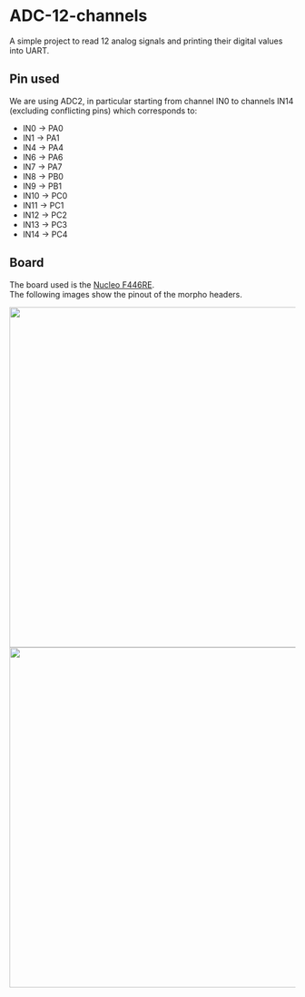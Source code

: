# ADC-12-channels
A simple project to read 12 analog signals and printing their digital values into UART.

## Pin used
We are using ADC2, in particular starting from channel IN0 to channels IN14 (excluding conflicting pins) which corresponds to:
- IN0 $\rightarrow$ PA0
- IN1 $\rightarrow$ PA1
- IN4 $\rightarrow$ PA4
- IN6 $\rightarrow$ PA6
- IN7 $\rightarrow$ PA7
- IN8 $\rightarrow$ PB0
- IN9 $\rightarrow$ PB1
- IN10 $\rightarrow$ PC0
- IN11 $\rightarrow$ PC1
- IN12 $\rightarrow$ PC2
- IN13 $\rightarrow$ PC3
- IN14 $\rightarrow$ PC4

## Board
The board used is the [Nucleo F446RE](https://os.mbed.com/platforms/ST-Nucleo-F446RE/).\
The following images show the pinout of the morpho headers.

<div align="center">
    <img src="https://os.mbed.com/media/uploads/jeromecoutant/nucleo_f446re_morpho_left_2021_10_26.png" width="600"/>
    <img src="https://os.mbed.com/media/uploads/jeromecoutant/nucleo_f446re_morpho_right_2021_10_26.png" width="600"/>
</div>